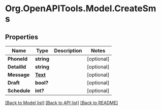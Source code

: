 # Org.OpenAPITools.Model.CreateSms
## Properties

Name | Type | Description | Notes
------------ | ------------- | ------------- | -------------
**PhoneId** | **string** |  | [optional] 
**DetailId** | **string** |  | [optional] 
**Message** | [**Text**](Text.md) |  | [optional] 
**Draft** | **bool?** |  | [optional] 
**Schedule** | **int?** |  | [optional] 

[[Back to Model list]](../README.md#documentation-for-models) [[Back to API list]](../README.md#documentation-for-api-endpoints) [[Back to README]](../README.md)

